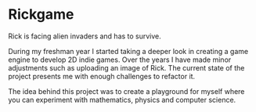 # Rickgame
Rick is facing alien invaders and has to survive.

During my freshman year I started taking a deeper look in creating a game engine to develop 2D indie games. Over the years I have made minor adjustments such as uploading an image of Rick. 
The current state of the project presents me with enough challenges to refactor it. 

The idea behind this project was to create a playground for myself where you can experiment with mathematics, physics and computer science.


